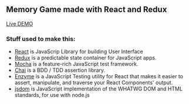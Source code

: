 ## Memory Game made with React and Redux
 
 [Live DEMO](https://memory-react-redux.herokuapp.com/)
 
 ### Stuff used to make this:
 
 * [React](https://facebook.github.io/react/) is JavaScrip Library for building User Interface
 * [Redux](http://redux.js.org/) is a predictable state container for JavaScript apps.
 * [Mocha](https://mochajs.org/) is a feature-rich JavaScript test framework.
 * [Chai](http://chaijs.com/) is a BDD / TDD assertion library.
 * [Enzyme](https://github.com/airbnb/enzyme) is a JavaScript Testing utility for React that makes it easier to assert, manipulate, and traverse your React Components' output.
 * [jsdom](https://github.com/tmpvar/jsdom/) is JavaScript implementation of the WHATWG DOM and HTML standards, for use with node.js


  


